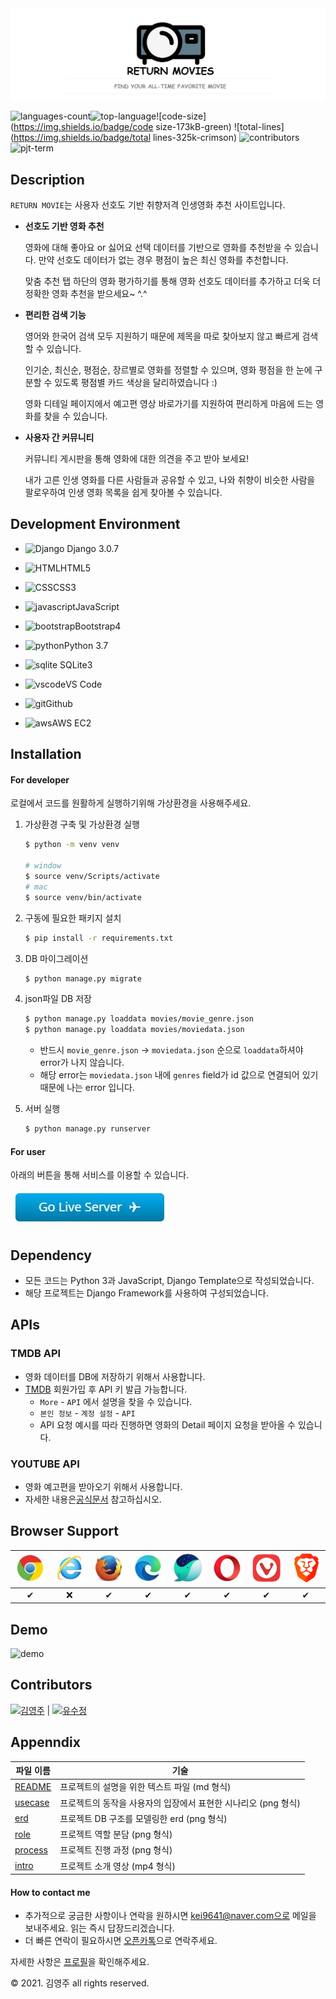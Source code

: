 <img src="./assets/logo.png" alt="testlogo"  />

![languages-count](https://img.shields.io/badge/languages-2-blue)![top-language](https://img.shields.io/badge/html-69.4%-success)![code-size](https://img.shields.io/badge/code size-173kB-green) ![total-lines](https://img.shields.io/badge/total lines-325k-crimson) ![contributors](https://img.shields.io/github/contributors/kei9641/Return-Movies) ![pjt-term](https://img.shields.io/badge/project%20term-1%20Week-brightgreen)



## Description

`RETURN MOVIE`는 사용자 선호도 기반 취향저격 인생영화 추천 사이트입니다.

- __선호도 기반 영화 추천__

  영화에 대해 좋아요 or 싫어요 선택 데이터를 기반으로 영화를 추천받을 수 있습니다. 만약 선호도 데이터가 없는 경우 평점이 높은 최신 영화를 추천합니다. 

  맞춤 추천 탭 하단의 영화 평가하기를 통해 영화 선호도 데이터를 추가하고 더욱 더 정확한 영화 추천을 받으세요~ ^.^

- __편리한 검색 기능__ 

  영어와 한국어 검색 모두 지원하기 때문에 제목을 따로 찾아보지 않고 빠르게 검색할 수 있습니다. 

  인기순, 최신순, 평점순, 장르별로 영화를 정렬할 수 있으며, 영화 평점을 한 눈에 구분할 수 있도록 평점별 카드 색상을 달리하였습니다 :) 

  영화 디테일 페이지에서 예고편 영상 바로가기를 지원하여 편리하게 마음에 드는 영화를 찾을 수 있습니다.

- __사용자 간 커뮤니티__ 

  커뮤니티 게시판을 통해 영화에 대한 의견을 주고 받아 보세요!

  내가 고른 인생 영화를 다른 사람들과 공유할 수 있고, 나와 취향이 비슷한 사람을 팔로우하여 인생 영화 목록을 쉽게 찾아볼 수 있습니다.



## Development Environment

- ![Django](https://img.shields.io/badge/Django-092E20?style=for-the-badge&logo=django&logoColor=white) Django 3.0.7

- ![HTML](https://img.shields.io/badge/HTML5-E34F26?style=for-the-badge&logo=html5&logoColor=white)HTML5
- ![CSS](https://img.shields.io/badge/CSS3-1572B6?style=for-the-badge&logo=css3&logoColor=white)CSS3
- ![javascript](https://img.shields.io/badge/JavaScript-323330?style=for-the-badge&logo=javascript&logoColor=F7DF1E)JavaScript
- ![bootstrap](https://img.shields.io/badge/Bootstrap-563D7C?style=for-the-badge&logo=bootstrap&logoColor=white)Bootstrap4
- ![python](https://img.shields.io/badge/Python-3776AB?style=for-the-badge&logo=python&logoColor=white)Python 3.7
- ![sqlite](https://img.shields.io/badge/SQLite-07405E?style=for-the-badge&logo=sqlite&logoColor=white) SQLite3
- ![vscode](https://img.shields.io/badge/Visual_Studio_Code-0078D4?style=for-the-badge&logo=visual%20studio%20code&logoColor=white)VS Code
- ![git](https://img.shields.io/badge/Git-F05032?style=for-the-badge&logo=git&logoColor=white)Github
- ![aws](https://img.shields.io/badge/Amazon_AWS-232F3E?style=for-the-badge&logo=amazon-aws&logoColor=white)AWS EC2



## Installation

#### For developer

로컬에서 코드를 원활하게 실행하기위해 가상환경을 사용해주세요.

1. 가상환경 구축 및 가상환경 실행

   ```bash
   $ python -m venv venv
   
   # window
   $ source venv/Scripts/activate
   # mac
   $ source venv/bin/activate
   ```

2. 구동에 필요한 패키지 설치

   ```bash
   $ pip install -r requirements.txt
   ```

3. DB 마이그레이션

   ```bash
   $ python manage.py migrate
   ```

4. json파일 DB 저장

   ```bash
   $ python manage.py loaddata movies/movie_genre.json
   $ python manage.py loaddata movies/moviedata.json
   ```

   - 반드시 `movie_genre.json` → `moviedata.json` 순으로 `loaddata`하셔야 error가 나지 않습니다.
   - 해당 error는 `moviedata.json` 내에 `genres` field가 id 값으로 연결되어 있기 때문에 나는 error 입니다.

5. 서버 실행

   ```bash
   $ python manage.py runserver
   ```



#### For user

아래의 버튼을 통해 서비스를 이용할 수 있습니다.

[![button](./assets/go_live_server.png)](http://52.15.175.139/)



## Dependency

- 모든 코드는 Python 3과 JavaScript, Django Template으로 작성되었습니다.
- 해당 프로젝트는 Django Framework를 사용하여 구성되었습니다.



## APIs

### TMDB API

- 영화 데이터를 DB에 저장하기 위해서 사용합니다.
- [TMDB](https://www.themoviedb.org/?language=ko) 회원가입 후 API 키 발급 가능합니다.
  - `More` - `API` 에서 설명을 찾을 수 있습니다.
  - `본인 정보` - `계정 설정` - `API` 
  - API 요청 예시를 따라 진행하면 영화의 Detail 페이지 요청을 받아올 수 있습니다.

### YOUTUBE API

- 영화 예고편을 받아오기 위해서 사용합니다.
- 자세한 내용은[공식문서](https://developers.google.com/youtube/v3/getting-started?hl=ko) 참고하십시오.



## Browser Support

| ![chrome](./assets/chrome_logo1.png) | ![ie](./assets/ie_logo1.png) | ![firefox](./assets/firefox_logo1.png) | ![edge](./assets/edge_logo1.png) | ![whale](./assets/whale_logo.png) | ![opera](./assets/opera_logo1.png) | ![vivaldi](./assets/vivaldi_logo.png) | ![brave](./assets/brave_logo.png) |
| :----------------------------------: | :--------------------------: | :------------------------------------: | :------------------------------: | :-------------------------------: | :--------------------------------: | :-----------------------------------: | :-------------------------------: |
|                  ✔                   |              ❌               |                   ✔                    |                ✔                 |                 ✔                 |                 ✔                  |                   ✔                   |                 ✔                 |



## Demo

![demo](./assets/demo.gif)



## Contributors

[![김영주](https://img.shields.io/badge/김영주-181717?style=for-the-badge&logo=GitHub&logoColor=white)](https://github.com/kei9641) | [![유수정](https://img.shields.io/badge/유수정-181717?style=for-the-badge&logo=GitHub&logoColor=white)](https://github.com/yusoojeong)



## Appenndix

| 파일 이름                                                    | 기술                                                         |
| ------------------------------------------------------------ | ------------------------------------------------------------ |
| [README](https://github.com/kei9641/Return-Movies/blob/master/README.md) | 프로젝트의 설명을 위한 텍스트 파일 (md 형식)                 |
| [usecase](https://github.com/kei9641/Return-Movies/blob/master/appendix/usecase.png) | 프로젝트의 동작을 사용자의 입장에서 표현한 시나리오 (png 형식) |
| [erd](https://github.com/kei9641/Return-Movies/blob/master/appendix/erd.png) | 프로젝트 DB 구조를 모델링한 erd (png 형식)                   |
| [role](https://github.com/kei9641/Return-Movies/blob/master/appendix/role.png) | 프로젝트 역할 분담 (png 형식)                                |
| [process](https://github.com/kei9641/Return-Movies/blob/master/appendix/process.png) | 프로젝트 진행 과정 (png 형식)                                |
| [intro](https://github.com/kei9641/Return-Movies/blob/master/appendix/intro.mp4) | 프로젝트 소개 영상 (mp4 형식)                                |



#### How to contact me

- 추가적으로 궁금한 사항이나 연락을 원하시면 kei9641@naver.com으로 메일을 보내주세요. 읽는 즉시 답장드리겠습니다.
- 더 빠른 연락이 필요하시면 [오픈카톡](https://open.kakao.com/me/here0k)으로 연락주세요.

자세한 사항은 [프로필](https://kei9641.github.io/categories/profile)을 확인해주세요.



© 2021. 김영주 all rights reserved.

